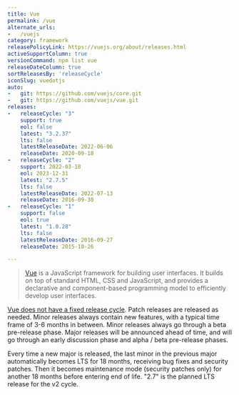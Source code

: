 ```yaml
---
title: Vue
permalink: /vue
alternate_urls:
-   /vuejs
category: framework
releasePolicyLink: https://vuejs.org/about/releases.html
activeSupportColumn: true
versionCommand: npm list vue
releaseDateColumn: true
sortReleasesBy: 'releaseCycle'
iconSlug: vuedotjs
auto:
-   git: https://github.com/vuejs/core.git
-   git: https://github.com/vuejs/vue.git
releases:
-   releaseCycle: "3"
    support: true
    eol: false
    latest: "3.2.37"
    lts: false
    latestReleaseDate: 2022-06-06
    releaseDate: 2020-09-18
-   releaseCycle: "2"
    support: 2022-03-18
    eol: 2023-12-31
    latest: "2.7.5"
    lts: false
    latestReleaseDate: 2022-07-13
    releaseDate: 2016-09-30
-   releaseCycle: "1"
    support: false
    eol: true
    latest: "1.0.28"
    lts: false
    latestReleaseDate: 2016-09-27
    releaseDate: 2015-10-26

---
```


> [Vue](https://vuejs.org/) is a JavaScript framework for building user interfaces. It builds on top of standard HTML, CSS and JavaScript, and provides a declarative and component-based programming model to efficiently develop user interfaces.

[Vue does not have a fixed release cycle](https://vuejs.org/about/releases.html). Patch releases are released as needed. Minor releases always contain new features, with a typical time frame of 3-6 months in between. Minor releases always go through a beta pre-release phase. Major releases will be announced ahead of time, and will go through an early discussion phase and alpha / beta pre-release phases.

Every time a new major is released, the last minor in the previous major automatically becomes LTS for 18 months, receiving bug fixes and security patches. Then it becomes maintenance mode (security patches only) for another 18 months before entering end of life. "2.7" is the planned LTS release for the v2 cycle.

